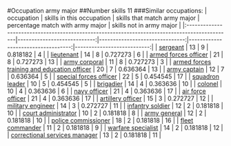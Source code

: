 #Occupation army major
##Number skills 11
###Similar occupations:
| occupation                                                                                    |   skills in this occupation |   skills that match army major |   percentage match with army major |   skills not in army major |
|:----------------------------------------------------------------------------------------------|----------------------------:|-------------------------------:|-----------------------------------:|---------------------------:|
| [sergeant](sergeant.md)                                                                       |                          13 |                              9 |                           0.818182 |                          4 |
| [lieutenant](lieutenant.md)                                                                   |                          14 |                              8 |                           0.727273 |                          6 |
| [armed forces officer](armed_forces_officer.md)                                               |                          21 |                              8 |                           0.727273 |                         13 |
| [army corporal](army_corporal.md)                                                             |                          11 |                              8 |                           0.727273 |                          3 |
| [armed forces training and education officer](armed_forces_training_and_education_officer.md) |                          20 |                              7 |                           0.636364 |                         13 |
| [army captain](army_captain.md)                                                               |                          12 |                              7 |                           0.636364 |                          5 |
| [special forces officer](special_forces_officer.md)                                           |                          22 |                              5 |                           0.454545 |                         17 |
| [squadron leader](squadron_leader.md)                                                         |                          10 |                              5 |                           0.454545 |                          5 |
| [brigadier](brigadier.md)                                                                     |                          14 |                              4 |                           0.363636 |                         10 |
| [colonel](colonel.md)                                                                         |                          10 |                              4 |                           0.363636 |                          6 |
| [navy officer](navy_officer.md)                                                               |                          21 |                              4 |                           0.363636 |                         17 |
| [air force officer](air_force_officer.md)                                                     |                          21 |                              4 |                           0.363636 |                         17 |
| [artillery officer](artillery_officer.md)                                                     |                          15 |                              3 |                           0.272727 |                         12 |
| [military engineer](military_engineer.md)                                                     |                          14 |                              3 |                           0.272727 |                         11 |
| [infantry soldier](infantry_soldier.md)                                                       |                          12 |                              2 |                           0.181818 |                         10 |
| [court administrator](court_administrator.md)                                                 |                          10 |                              2 |                           0.181818 |                          8 |
| [army general](army_general.md)                                                               |                          12 |                              2 |                           0.181818 |                         10 |
| [police commissioner](police_commissioner.md)                                                 |                          18 |                              2 |                           0.181818 |                         16 |
| [fleet commander](fleet_commander.md)                                                         |                          11 |                              2 |                           0.181818 |                          9 |
| [warfare specialist](warfare_specialist.md)                                                   |                          14 |                              2 |                           0.181818 |                         12 |
| [correctional services manager](correctional_services_manager.md)                             |                          13 |                              2 |                           0.181818 |                         11 |
